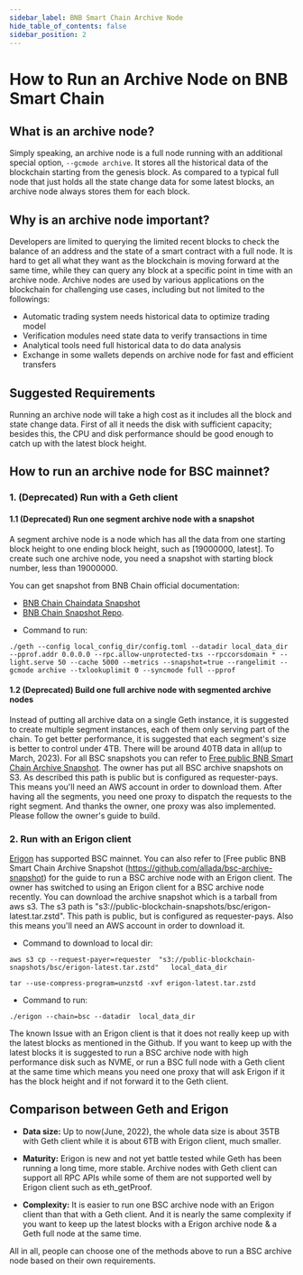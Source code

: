 ```yaml
---
sidebar_label: BNB Smart Chain Archive Node
hide_table_of_contents: false
sidebar_position: 2
---
```

# How to Run an Archive Node on BNB Smart Chain

## What is an archive node?

Simply speaking, an archive node is a full node running with an additional special option, `--gcmode archive`. It stores all the historical data of the blockchain starting from the genesis block. As compared to a typical full node that just holds all the state change data for some latest blocks, an archive node always stores them for each block.

## Why is an archive node important?

Developers are limited to querying the limited recent blocks to check the balance of an address and the state of a smart contract with a full node. It is hard to get all what they want as the blockchain is moving forward at the same time, while they can query any block at a specific point in time with an archive node.
Archive nodes are used by various applications on the blockchain for challenging use cases, including but not limited to the followings:
* Automatic trading system needs historical data to optimize trading model
* Verification modules need state data to verify transactions in time
* Analytical tools need full historical data to do data analysis
* Exchange in some wallets depends on archive node for fast and efficient transfers

## Suggested Requirements

Running an archive node will take a high cost as it includes all the block and state change data. First of all it needs the disk with sufficient capacity; besides this, the CPU and disk performance should be good enough to catch up with the latest block height.

## How to run an archive node for BSC mainnet?

### 1. (Deprecated) Run with a Geth client 

#### 1.1 (Deprecated) Run one segment archive node with a snapshot
A segment archive node is a node which has all the data from one starting block height to one ending block height, such as [19000000, latest]. To create such one archive node, you need a snapshot with starting block number, less than 19000000.

You can get snapshot from BNB Chain official documentation:
- [BNB Chain Chaindata Snapshot](https://docs.bnbchain.org/docs/validator/snapshot)
- [BNB Chain Snapshot Repo](https://github.com/bnb-chain/bsc-snapshots).

* Command to run:

```
./geth --config local_config_dir/config.toml --datadir local_data_dir --pprof.addr 0.0.0.0 --rpc.allow-unprotected-txs --rpccorsdomain * --light.serve 50 --cache 5000 --metrics --snapshot=true --rangelimit --gcmode archive --txlookuplimit 0 --syncmode full --pprof
```

#### 1.2 (Deprecated) Build one full archive node with segmented archive nodes

Instead of putting all archive data on a single Geth instance, it is suggested to create multiple segment instances, each of them only serving part of the chain. To get better performance, it is suggested that each segment's size is better to control under 4TB. There will be around 40TB data in all(up to March, 2023). For all BSC snapshots you can refer to [Free public BNB Smart Chain Archive Snapshot](https://github.com/allada/bsc-archive-snapshot). The owner has put all BSC archive snapshots on S3. As described this path is public but is configured as requester-pays. This means you'll need an AWS account in order to download them. After having all the segments, you need one proxy to dispatch the requests to the right segment. And thanks the owner, one proxy was also implemented. Please follow the owner's guide to build.

### 2. Run with an Erigon client

[Erigon](https://github.com/node-real/bsc-erigon) has supported BSC mainnet. You can also refer to [Free public BNB Smart Chain Archive Snapshot (https://github.com/allada/bsc-archive-snapshot) for the guide to run a BSC archive node with an Erigon client. The owner has switched to using an Erigon client for a BSC archive node recently. You can download the archive snapshot which is a tarball from aws s3. The s3 path is "s3://public-blockchain-snapshots/bsc/erigon-latest.tar.zstd". This path is public, but is configured as requester-pays. Also this means you'll need an AWS account in order to download it.

* Command to download to local dir:

```
aws s3 cp --request-payer=requester  "s3://public-blockchain-snapshots/bsc/erigon-latest.tar.zstd"   local_data_dir

tar --use-compress-program=unzstd -xvf erigon-latest.tar.zstd
```

* Command to run:

```
./erigon --chain=bsc --datadir  local_data_dir
```

The known Issue with an Erigon client is that it does not really keep up with the latest blocks as mentioned in the Github. If you want to keep up with the latest blocks it is suggested to run a BSC archive node with high performance disk such as NVME, or run a BSC full node with a Geth client at the same time which  means you need one proxy that will ask Erigon if it has the block height and if not forward it to the Geth client.

## Comparison between Geth and Erigon

* **Data size:** Up to now(June, 2022), the whole data size is about 35TB with Geth client while it is about 6TB with Erigon client, much smaller.

* **Maturity:** Erigon is new and not yet battle tested while Geth has been running a long  time, more stable. Archive nodes with Geth client can support all RPC APIs while some of them are not supported well by Erigon client such as eth_getProof.

* **Complexity:** It is easier to run one BSC archive node with an Erigon client than that with a Geth client. And it is nearly the same complexity if you want to keep up the latest blocks with a Erigon archive node & a Geth full node at the same time.

All in all, people can choose one of the methods above to run a BSC archive node based on their own requirements.

